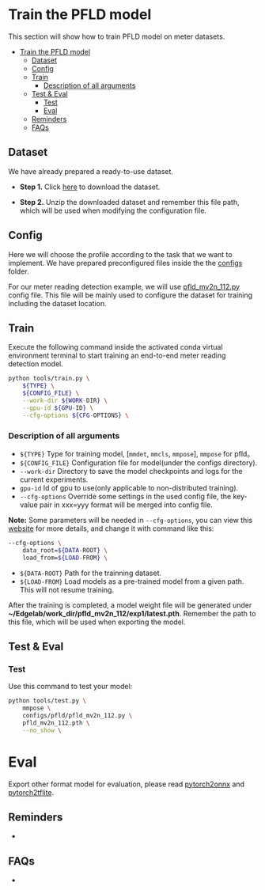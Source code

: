 # Train the PFLD model
This section will show how to train PFLD model on meter datasets.
- [Train the PFLD model](#train-the-pfld-model)
    - [Dataset](#dataset)
    - [Config](#config)
    - [Train](#train)
        - [Description of all arguments](#description-of-all-arguments)
    - [Test & Eval](#test--eval)
        - [Test](#test)
        - [Eval](#eval)
    - [Reminders](#reminders)
    - [FAQs](#faqs)

## Dataset
We have already prepared a ready-to-use dataset.

- **Step 1.** Click [here](https://1drv.ms/u/s!AqG2uRmVUhlShtIhyd_7APHXEhpeXg?e=WwGx5m) to download the dataset.

- **Step 2.** Unzip the downloaded dataset and remember this file path, which will be used when modifying the configuration file.

## Config
Here we will choose the profile according to the task that we want to implement. We have prepared preconfigured files inside the the [configs](../../../../configs/pfld) folder.

For our meter reading detection example, we will use [pfld_mv2n_112.py](../../../../configs/pfld/pfld_mv2n_112.py) config file. This file will be mainly used to configure the dataset for training including the dataset location.

## Train
Execute the following command inside the activated conda virtual environment terminal to start training an end-to-end meter reading detection model.

```sh
python tools/train.py \
    ${TYPE} \
    ${CONFIG_FILE} \
    --work-dir ${WORK-DIR} \
    --gpu-id ${GPU-ID} \
    --cfg-options ${CFG-OPTIONS} \
```

### Description of all arguments
- `${TYPE}` Type for training model, [`mmdet`, `mmcls`, `mmpose`], `mmpose` for pfld。
- `${CONFIG_FILE}` Configuration file for model(under the configs directory).
- `--work-dir` Directory to save the model checkpoints and logs for the current experiments.
- `gpu-id` Id of gpu to use(only applicable to non-distributed training).
- `--cfg-options` Override some settings in the used config file, the key-value pair in xxx=yyy format will be merged into config file.

**Note:** Some parameters will be needed in `--cfg-options`, you can view this [website](https://mmdetection.readthedocs.io/en/latest/tutorials/config.html) for more details, and change it with command like this:

```sh
--cfg-options \
    data_root=${DATA-ROOT} \
    load_from=${LOAD-FROM} \
```
- `${DATA-ROOT}` Path for the trainning dataset.
- `${LOAD-FROM}` Load models as a pre-trained model from a given path. This will not resume training.

After the training is completed, a model weight file will be generated under **~/Edgelab/work_dir/pfld_mv2n_112/exp1/latest.pth**. Remember the path to this file, which will be used when exporting the model.

## Test & Eval

### Test
Use this command to test your model:
```sh
python tools/test.py \
    mmpose \
    configs/pfld/pfld_mv2n_112.py \
    pfld_mv2n_112.pth \
    --no_show \
```

# Eval
Export other format model for evaluation, please read [pytorch2onnx](../export/pytorch2onnx.md) and [pytorch2tflite](../export/pytorch2tflite.md).

## Reminders
- 

## FAQs
- 